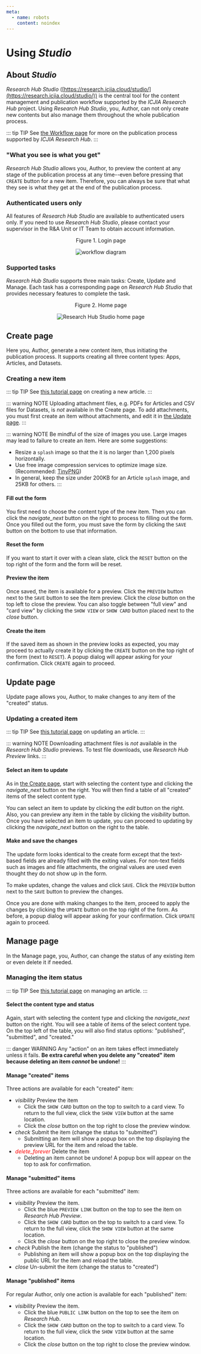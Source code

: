 ```yaml
---
meta:
  - name: robots
    content: noindex
---
```


# Using _Studio_

<StaffOnly />

## About _Studio_

_Research Hub Studio_ ([https://research.icjia.cloud/studio/](https://research.icjia.cloud/studio/)) is the central tool for the content management and publication workflow supported by the _ICJIA Research Hub_ project. Using _Research Hub Studio_, you, Author, can not only create new contents but also manage them throughout the whole publication process.

::: tip TIP
See [the Workflow page](workflow.md) for more on the publication process supported by _ICJIA Research Hub_.
:::

### "What you see is what you get"

_Research Hub Studio_ allows you, Author, to preview the content at any stage of the publication process at any time--even before pressing that `CREATE` button for a new item. Therefore, you can always be sure that what they see is what they get at the end of the publication process.

### Authenticated users only

All features of _Research Hub Studio_ are available to authenticated users only. If you need to use _Research Hub Studio_, please contact your supervisor in the R&A Unit or IT Team to obtain account information.

<div style="text-align:center">
<span class="fig-title">Figure 1. Login page</span>

![workflow diagram](/docs/assets/img/login.png)

</div>

### Supported tasks

_Research Hub Studio_ supports three main tasks: Create, Update and Manage. Each task has a corresponding page on _Research Hub Studio_ that provides necessary features to complete the task.

<div style="text-align:center">
<span class="fig-title">Figure 2. Home page</span>

![Research Hub Studio home page](/docs/assets/img/home.png)

</div>

## Create page

Here you, Author, generate a new content item, thus initiating the publication process. It supports creating all three content types: Apps, Articles, and Datasets.

### Creating a new item

::: tip TIP
See [this tutorial page](tutorials/create-article.md) on creating a new article.
:::

::: warning NOTE
Uploading attachment files, e.g. PDFs for Articles and CSV files for Datasets, is _not_ available in the Create page. To add attachments, you must first create an item without attachments, and edit it in [the Update page](#update-page).
:::

::: warning NOTE
Be mindful of the size of images you use. Large images may lead to failure to create an item. Here are some suggestions:

- Resize a `splash` image so that the it is no larger than 1,200 pixels horizontally.
- Use free image compression services to optimize image size. (Recommended: [TinyPNG](https://tinypng.com/))
- In general, keep the size under 200KB for an Article `splash` image, and 25KB for others.
  :::

#### Fill out the form

You first need to choose the content type of the new item. Then you can click the <i class="material-icons">navigate_next</i> button on the right to process to filling out the form. Once you filled out the form, you must save the form by clicking the `SAVE` button on the bottom to use that information.

#### Reset the form

If you want to start it over with a clean slate, click the `RESET` button on the top right of the form and the form will be reset.

#### Preview the item

Once saved, the item is available for a preview. Click the `PREVIEW` button next to the `SAVE` button to see the item preview. Click the <i class="material-icons">close</i> button on the top left to close the preview. You can also toggle between "full view" and "card view" by clicking the `SHOW VIEW` or `SHOW CARD` button placed next to the <i class="material-icons">close</i> button.

#### Create the item

If the saved item as shown in the preview looks as expected, you may proceed to actually create it by clicking the `CREATE` button on the top right of the form (next to `RESET`). A popup dialog will appear asking for your confirmation. Click `CREATE` again to proceed.

## Update page

Update page allows you, Author, to make changes to any item of the "created" status.

### Updating a created item

::: tip TIP
See [this tutorial page](tutorials/update-article.md) on updating an article.
:::

::: warning NOTE
Downloading attachment files is _not_ available in the _Research Hub Studio_ previews. To test file downloads, use _Research Hub Preview_ links.
:::

#### Select an item to update

As in [the Create page](#create-page), start with selecting the content type and clicking the <i class="material-icons">navigate_next</i> button on the right. You will then find a table of all "created" items of the select content type.

You can select an item to update by clicking the <i class="material-icons">edit</i> button on the right. Also, you can preview any item in the table by clicking the <i class="material-icons">visibility</i> button. Once you have selected an item to update, you can proceed to updating by clicking the <i class="material-icons">navigate_next</i> button on the right to the table.

#### Make and save the changes

The update form looks identical to the create form except that the text-based fields are already filled with the exiting values. For non-text fields such as images and file attachments, the original values are used even thought they do not show up in the form.

To make updates, change the values and click `SAVE`. Click the `PREVIEW` button next to the `SAVE` button to preview the changes.

Once you are done with making changes to the item, proceed to apply the changes by clicking the `UPDATE` button on the top right of the form. As before, a popup dialog will appear asking for your confirmation. Click `UPDATE` again to proceed.

## Manage page

In the Manage page, you, Author, can change the status of any existing item or even delete it if needed.

### Managing the item status

::: tip TIP
See [this tutorial page](tutorials/manage-article.md) on managing an article.
:::

#### Select the content type and status

Again, start with selecting the content type and clicking the <i class="material-icons">navigate_next</i> button on the right. You will see a table of items of the select content type. On the top left of the table, you will also find status options: "published", "submitted", and "created."

::: danger WARNING
Any "action" on an item takes effect immediately unless it fails. **Be extra careful when you delete any "created" item because deleting an item _cannot_ be undone!**
:::

#### Manage "created" items

Three actions are available for each "created" item:

- <i class="material-icons">visibility</i> Preview the item
  - Click the `SHOW CARD` button on the top to switch to a card view. To return to the full view, click the `SHOW VIEW` button at the same location.
  - Click the <i class="material-icons">close</i> button on the top right to close the preview window.
- <i class="material-icons">check</i> Submit the item (change the status to "submitted")
  - Submitting an item will show a popup box on the top displaying the preview URL for the item and reload the table.
- <i class="material-icons" style="color:red;">delete_forever</i> Delete the item
  - Deleting an item cannot be undone! A popup box will appear on the top to ask for confirmation.

#### Manage "submitted" items

Three actions are available for each "submitted" item:

- <i class="material-icons">visibility</i> Preview the item.
  - Click the blue `PREVIEW LINK` button on the top to see the item on _Research Hub Preview_.
  - Click the `SHOW CARD` button on the top to switch to a card view. To return to the full view, click the `SHOW VIEW` button at the same location.
  - Click the <i class="material-icons">close</i> button on the top right to close the preview window.
- <i class="material-icons">check</i> Publish the item (change the status to "published")
  - Publishing an item will show a popup box on the top displaying the public URL for the item and reload the table.
- <i class="material-icons">close</i> Un-submit the item (change the status to "created")

#### Manage "published" items

For regular Author, only one action is available for each "published" item:

- <i class="material-icons">visibility</i> Preview the item.
  - Click the blue `PUBLIC LINK` button on the top to see the item on _Research Hub_.
  - Click the `SHOW CARD` button on the top to switch to a card view. To return to the full view, click the `SHOW VIEW` button at the same location.
  - Click the <i class="material-icons">close</i> button on the top right to close the preview window.
